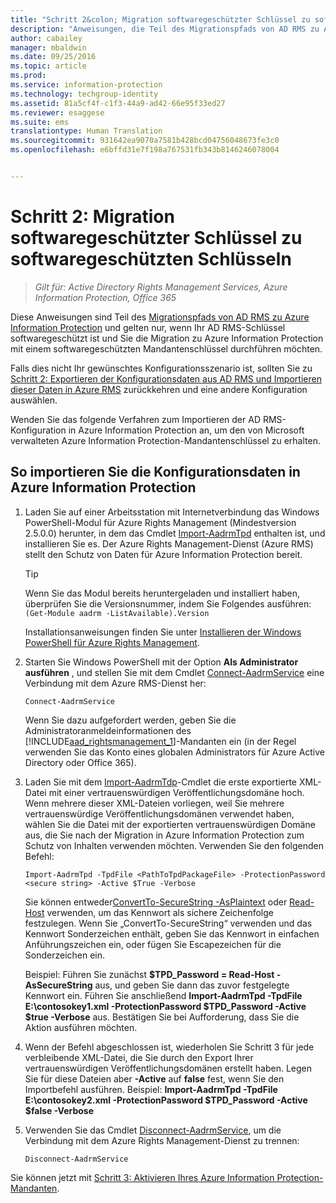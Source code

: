 ```yaml
---
title: "Schritt 2&colon; Migration softwaregeschützter Schlüssel zu softwaregeschützten Schlüsseln | Azure Information Protection"
description: "Anweisungen, die Teil des Migrationspfads von AD RMS zu Azure Information Protection sind und nur gelten, wenn Ihr AD RMS-Schlüssel softwaregeschützt ist und Sie die Migration zu Azure Information Protection mit einem softwaregeschützten Mandantenschlüssel durchführen möchten."
author: cabailey
manager: mbaldwin
ms.date: 09/25/2016
ms.topic: article
ms.prod: 
ms.service: information-protection
ms.technology: techgroup-identity
ms.assetid: 81a5cf4f-c1f3-44a9-ad42-66e95f33ed27
ms.reviewer: esaggese
ms.suite: ems
translationtype: Human Translation
ms.sourcegitcommit: 931642ea9070a7581b428bcd04756048673fe3c0
ms.openlocfilehash: e6bffd31e7f198a767531fb343b8146246078004


---
```



# Schritt 2: Migration softwaregeschützter Schlüssel zu softwaregeschützten Schlüsseln

>*Gilt für: Active Directory Rights Management Services, Azure Information Protection, Office 365*


Diese Anweisungen sind Teil des [Migrationspfads von AD RMS zu Azure Information Protection](migrate-from-ad-rms-to-azure-rms.md) und gelten nur, wenn Ihr AD RMS-Schlüssel softwaregeschützt ist und Sie die Migration zu Azure Information Protection mit einem softwaregeschützten Mandantenschlüssel durchführen möchten. 

Falls dies nicht Ihr gewünschtes Konfigurationsszenario ist, sollten Sie zu [Schritt 2: Exportieren der Konfigurationsdaten aus AD RMS und Importieren dieser Daten in Azure RMS](migrate-from-ad-rms-phase1.md#step-2-export-configuration-data-from-ad-rms-and-import-it-to-azure-rms) zurückkehren und eine andere Konfiguration auswählen.

Wenden Sie das folgende Verfahren zum Importieren der AD RMS-Konfiguration in Azure Information Protection an, um den von Microsoft verwalteten Azure Information Protection-Mandantenschlüssel zu erhalten.

## So importieren Sie die Konfigurationsdaten in Azure Information Protection

1.  Laden Sie auf einer Arbeitsstation mit Internetverbindung das Windows PowerShell-Modul für Azure Rights Management (Mindestversion 2.5.0.0) herunter, in dem das Cmdlet [Import-AadrmTpd](http://msdn.microsoft.com/library/azure/dn857523.aspx) enthalten ist, und installieren Sie es. Der Azure Rights Management-Dienst (Azure RMS) stellt den Schutz von Daten für Azure Information Protection bereit.

    > [!TIP]
    > Wenn Sie das Modul bereits heruntergeladen und installiert haben, überprüfen Sie die Versionsnummer, indem Sie Folgendes ausführen: `(Get-Module aadrm -ListAvailable).Version`

    Installationsanweisungen finden Sie unter [Installieren der Windows PowerShell für Azure Rights Management](../deploy-use/install-powershell.md).

2.  Starten Sie Windows PowerShell mit der Option **Als Administrator ausführen** , und stellen Sie mit dem Cmdlet [Connect-AadrmService](http://msdn.microsoft.com/library/azure/dn629415.aspx) eine Verbindung mit dem Azure RMS-Dienst her:

    ```
    Connect-AadrmService
    ```
    Wenn Sie dazu aufgefordert werden, geben Sie die Administratoranmeldeinformationen des [!INCLUDE[aad_rightsmanagement_1](../includes/aad_rightsmanagement_1_md.md)]-Mandanten ein (in der Regel verwenden Sie das Konto eines globalen Administrators für Azure Active Directory oder Office 365).

3.  Laden Sie mit dem [Import-AadrmTdp](http://msdn.microsoft.com/library/azure/dn857523.aspx)-Cmdlet die erste exportierte XML-Datei mit einer vertrauenswürdigen Veröffentlichungsdomäne hoch. Wenn mehrere dieser XML-Dateien vorliegen, weil Sie mehrere vertrauenswürdige Veröffentlichungsdomänen verwendet haben, wählen Sie die Datei mit der exportierten vertrauenswürdigen Domäne aus, die Sie nach der Migration in Azure Information Protection zum Schutz von Inhalten verwenden möchten. Verwenden Sie den folgenden Befehl:

    ```
    Import-AadrmTpd -TpdFile <PathToTpdPackageFile> -ProtectionPassword <secure string> -Active $True -Verbose
    ```
    Sie können entweder[ConvertTo-SecureString -AsPlaintext](https://technet.microsoft.com/library/hh849818.aspx) oder [Read-Host](https://technet.microsoft.com/library/hh849945.aspx) verwenden, um das Kennwort als sichere Zeichenfolge festzulegen. Wenn Sie „ConvertTo-SecureString“ verwenden und das Kennwort Sonderzeichen enthält, geben Sie das Kennwort in einfachen Anführungszeichen ein, oder fügen Sie Escapezeichen für die Sonderzeichen ein.
    
    Beispiel: Führen Sie zunächst **$TPD_Password = Read-Host -AsSecureString** aus, und geben Sie dann das zuvor festgelegte Kennwort ein. Führen Sie anschließend **Import-AadrmTpd -TpdFile E:\contosokey1.xml -ProtectionPassword $TPD_Password -Active $true -Verbose** aus. Bestätigen Sie bei Aufforderung, dass Sie die Aktion ausführen möchten.
    
4.  Wenn der Befehl abgeschlossen ist, wiederholen Sie Schritt 3 für jede verbleibende XML-Datei, die Sie durch den Export Ihrer vertrauenswürdigen Veröffentlichungsdomänen erstellt haben. Legen Sie für diese Dateien aber **-Active** auf **false** fest, wenn Sie den Importbefehl ausführen. Beispiel: **Import-AadrmTpd -TpdFile E:\contosokey2.xml -ProtectionPassword $TPD_Password -Active $false -Verbose**

5.  Verwenden Sie das Cmdlet [Disconnect-AadrmService](http://msdn.microsoft.com/library/azure/dn629416.aspx), um die Verbindung mit dem Azure Rights Management-Dienst zu trennen:

    ```
    Disconnect-AadrmService
    ```


Sie können jetzt mit [Schritt 3: Aktivieren Ihres Azure Information Protection-Mandanten](migrate-from-ad-rms-phase1.md#step-3-activate-your-rms-tenant).





<!--HONumber=Sep16_HO4-->


